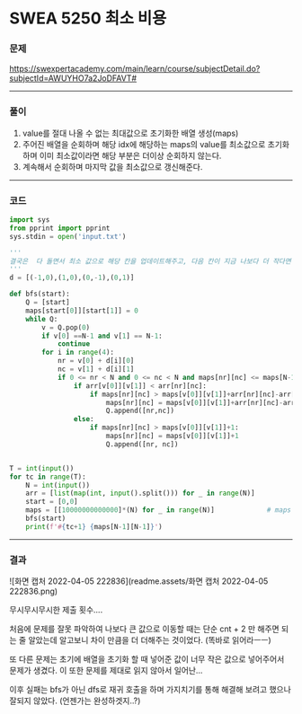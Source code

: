# SWEA 5250 최소 비용

### 문제 

https://swexpertacademy.com/main/learn/course/subjectDetail.do?subjectId=AWUYHO7a2JoDFAVT#

<hr>

### 풀이

1. value를 절대 나올 수 없는 최대값으로 초기화한 배열 생성(maps)
1. 주어진 배열을 순회하며 해당 idx에 해당하는 maps의 value를 최소값으로 초기화하며 이미 최소값이라면 해당 부분은 더이상 순회하지 않는다.
1. 계속해서 순회하며 마지막 값을 최소값으로 갱신해준다.

<hr>




### 코드

```python
import sys
from pprint import pprint
sys.stdin = open('input.txt')

'''
결국은  다 돌면서 최소 값으로 해당 칸을 업데이트해주고, 다음 칸이 지금 나보다 더 작다면 더이상 돌지 않는다.
'''
d = [(-1,0),(1,0),(0,-1),(0,1)]

def bfs(start):
    Q = [start]
    maps[start[0]][start[1]] = 0
    while Q:
        v = Q.pop(0)
        if v[0] ==N-1 and v[1] == N-1:
            continue
        for i in range(4):
            nr = v[0] + d[i][0]
            nc = v[1] + d[i][1]
            if 0 <= nr < N and 0 <= nc < N and maps[nr][nc] <= maps[N-1][N-1]:              #maps를 순회하며 다음 값이 현재값 + 가중치보다 크다면 최소값으로 갱신
                if arr[v[0]][v[1]] < arr[nr][nc]:
                    if maps[nr][nc] > maps[v[0]][v[1]]+arr[nr][nc]-arr[v[0]][v[1]]:
                        maps[nr][nc] = maps[v[0]][v[1]]+arr[nr][nc]-arr[v[0]][v[1]]+1
                        Q.append([nr,nc])
                else:
                    if maps[nr][nc] > maps[v[0]][v[1]]+1:
                        maps[nr][nc] = maps[v[0]][v[1]]+1
                        Q.append([nr, nc])


T = int(input())
for tc in range(T):
    N = int(input())
    arr = [list(map(int, input().split())) for _ in range(N)]
    start = [0,0]
    maps = [[10000000000000]*(N) for _ in range(N)]             # maps 를 절대 나올 수 없는 최대값으로 초기화
    bfs(start)
    print(f'#{tc+1} {maps[N-1][N-1]}')
```

<hr>





### 결과

![화면 캡처 2022-04-05 222836](readme.assets/화면 캡처 2022-04-05 222836.png)

무시무시무시한 제출 횟수....

처음에 문제를 잘못 파악하여 나보다 큰 값으로 이동할 때는 단순 cnt + 2 만 해주면 되는 줄 알았는데 알고보니 차이 만큼을 더 더해주는 것이었다. (똑바로 읽어라ㅡㅡ)

또 다른 문제는 초기에 배열을 초기화 할 때 넣어준 값이 너무 작은 값으로 넣어주어서 문제가 생겼다. 이 또한 문제를 제대로 읽지 않아서 일어난...

이후 실패는 bfs가 아닌 dfs로 재귀 호출을 하며 가지치기를 통해 해결해 보려고 했으나 잘되지 않았다. (언젠가는 완성하겟지..?)
